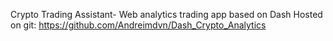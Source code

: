 Crypto Trading Assistant- Web analytics trading app based on Dash
Hosted on git: https://github.com/Andreimdvn/Dash_Crypto_Analytics